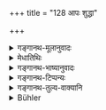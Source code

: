 +++
title = "128 आपः शुद्धा"

+++

<details><summary>गङ्गानथ-मूलानुवादः</summary>

Water collected on the ground is pure, if it is sufficient to allay the thirst of the cow; but only if it is not contaminated by any unclean thing, becoming affected by with its smell, colour and taste.—(126)
</details>

<details><summary>मेधातिथिः</summary>

**भूमि**ग्रहणम् उपलक्षणार्थम् । तेन प्रणालिकागता अपि शुचय एव । स्वभावशुचयो ह्य् आपो **भूमिगता** आकाशगताश् च । किं तु भूमेर् अमेध्यद्रव्यसंसर्गात् किंचिद् अशुचित्वम् । तत्र गतानां सर्गतो ऽशुचित्वप्राप्तौ यावतीनां च शुद्धिस् तदर्थम् इदं **वैतृष्ण्यं यासु गोर् भवेद्** इति । वैतृष्ण्यं पिपासाविच्छेदः । परिमाणोपलक्षणार्थं चैतत् । तत्र चिरन्तनैर् व्याख्यातं लिङ्गदर्शनेन "यथा वै गोः सस्नाम्भसि प्लाव्य" इति । यत्र गोः सास्नादि मज्जति तृष्णा च विच्छिद्यते तावत्यः । यास् तु मेध्यभूमिगतास् ताः स्वल्पा अपि शुद्धाः । कथं पुनर् अमेध्यव्याप्तिर् अवसेया- **गन्धवर्णरसान्विताः** । **अमेध्येने**ति तृतीयान्तं षष्ठ्या विपरिणम्यते । अमेध्यसंबन्धिभिर् गन्धादिभिर् यद्य् अन्विताः संयुक्ता भवन्ति, ततो **व्याप्ता** उच्यन्ते । एवं च कृत्वा पानीयं तडागादिषु यद्य् एकस्मिन् प्रदेशे ऽमेध्यं दृश्यते प्रदेशान्तरे गन्धादिशून्यं शुद्ध्येद् एव ॥ ५.१२६ ॥
</details>

<details><summary>गङ्गानथ-भाष्यानुवादः</summary>

The ‘ground’ is mentioned only by way of illustration; so that water in canals is also pure. Water on the ground, as also in the atmosphere, is, by its very nature, pure; but the ground, being in contact with unclean substances, is slightly impure; hence when water is collected on the ground, it imbibes impurity by contact; and the present text proceeds to point out what quantity of water thus collected is to be regarded as
*pure*:—‘*Sufficient to* *allay the thirst of the cow*’;—‘*vaitṛṣṇyam*’
means *freedom* *from* *thirst*, This is meant to indicate a particular quantity; this explanation having been adopted by the ancients on the strength of the words of the Veda—‘so that the dawlap of the cow dapples in water &c. &c.’ Thus the quantity meant is that in which the cow’s dewlap becomes submerged, or which allays her thirst.

Water collected on pure ground is pure, even in small quantities.

“How is it to be known that water has been ‘*contaminated by an unclean thing*’?”

In answer to this we have the phrase—‘*becoming affected by its*
*smell*, *colour and taste*,’ The Instrumental ending in ‘*amedhyena*’,
‘*by* *an unclean thing*’, has to be changed here into the *genitive*; the meaning being—‘when the water imbibes the smell, colour and taste
*of* *the unclean thing*, then it is to be regarded as *contaminated* by
it.’ According to this construction, if in a tank, an unclean thing be found in one part, while in another part the water be found to be free from its smell &c., then this latter is to be regarded as pure—(126).
</details>

<details><summary>गङ्गानथ-टिप्पन्यः</summary>

(Verse 128 of others.)

This verse is quoted in *Aparārka* (p. 272);—in *Hemādri* (Śrāddha, p.
618);—in *Parāśaramādhava* (Prāyaścitta, p. 119);—in *Śuddhikaumudī*
(pp. 297 and 341), which says that ‘*rūpa etc*.’ means that one should
shun that water which has an evil smell, bad colour and bad taste; the
natural colour and taste of water are white and sweet, and though there
is no natural smell, yet of transferred smell only the agreeable one is
to be accepted, hence the meaning is that water should be used only when
it is either odourless or has an agreeable odour;—in *Nṛsiṃhaprasāda*
(Śrāddha, p. 14b);—and in *Kṛtyasārasamuccaya* (p. 81).
</details>

<details><summary>गङ्गानथ-तुल्य-वाक्यानि</summary>

*Baudhāyana* (1.9.10).—‘Water collected on the ground with which cows
slake their thirst is a means of purification, provided it is not
strongly mixed with unclean substances, nor has smell, nor is
discoloured, nor has taste.’

*Vaśiṣṭha* (3.35, 36, 47).—‘Water (for sipping) may be taken even out of
a hole in the ground, if it is sufficient to slake the thirst of cows.
He shall not purify himself with water that has been defiled with
colours, perfumes or flavouring substances; nor with such as is
collected in unclean places. Water collected on the ground that quenches
the thirst of the cows, the Lord of created things has declared to be
pure.’

*Viṣṇu* (23.43).—‘Stagnant water, if even a single cow can quench her
thirst with it, is pure, unless it is quite filled with unclean objects;
it is the same with water upon a rock.’

*Yājñavalkya* (1.192).—‘Water in its natural condition, standing on the
ground, is pure, if it is sufficient to satisfy a cow.’

*Devala* (Aparārka, p. 272).—‘That water is declared to he purificatory
which is devoid of smell and flavour, free from dirt, and such as would
not disappear if a cow were to drink out of it.’

*Yama* (Aparārka, p. 273).—‘Water, at a drinking booth in the forest, or
in a jar, or in a well, or in a water-pot, or in a stone-cup, or in a
leather-bag, is unfit for drinking, except in times of distress.’

*Yama* (Parāśaramādhava, p. 119).—‘Rain-water collected on the ground is
purified in ten nights.’
</details>

<details><summary>Bühler</summary>

128	Water, sufficient (in quantity) in order to slake the thirst of a cow, possessing the (proper) smell, colour, and taste, and unmixed with impure substances, is pure, if it is collected on (pure) ground.
</details>
